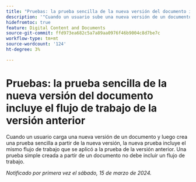 ```yaml
---
title: "Pruebas: la prueba sencilla de la nueva versión del documento incluye el flujo de trabajo de la versión anterior"
description: '"Cuando un usuario sube una nueva versión de un documento y luego crea una prueba sencilla a partir de la nueva versión, la nueva prueba incluye el mismo flujo de trabajo que se aplicó a la prueba de la versión anterior. Una prueba simple creada a partir de un documento no debe incluir un flujo de trabajo".'
hidefromtoc: true
feature: Digital Content and Documents
source-git-commit: ffd973ea682c5a7a89aa0976f46b9004c8d7be7c
workflow-type: tm+mt
source-wordcount: '124'
ht-degree: 3%

---
```



# Pruebas: la prueba sencilla de la nueva versión del documento incluye el flujo de trabajo de la versión anterior

Cuando un usuario carga una nueva versión de un documento y luego crea una prueba sencilla a partir de la nueva versión, la nueva prueba incluye el mismo flujo de trabajo que se aplicó a la prueba de la versión anterior. Una prueba simple creada a partir de un documento no debe incluir un flujo de trabajo.

_Notificado por primera vez el sábado, 15 de marzo de 2024._
